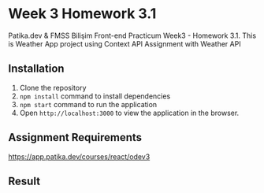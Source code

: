 #  Week 3 Homework 3.1

Patika.dev &amp; FMSS Bilişim Front-end Practicum Week3 - Homework 3.1. This is Weather App project using Context API Assignment with Weather API
## Installation
1. Clone the repository
2. `npm install` command to install dependencies
3. `npm start` command to run the application
4. Open `http://localhost:3000` to view the 
application in the browser.


## Assignment Requirements
https://app.patika.dev/courses/react/odev3

## Result

